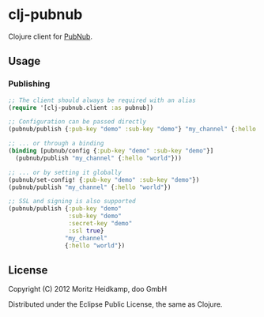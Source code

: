 # clj-pubnub

Clojure client for [PubNub](http://www.pubnub.com/).

## Usage


### Publishing

```clojure
;; The client should always be required with an alias
(require '[clj-pubnub.client :as pubnub])

;; Configuration can be passed directly
(pubnub/publish {:pub-key "demo" :sub-key "demo"} "my_channel" {:hello "world"})

;; ... or through a binding
(binding [pubnub/config {:pub-key "demo" :sub-key "demo"}]
  (pubnub/publish "my_channel" {:hello "world"}))

;; ... or by setting it globally
(pubnub/set-config! {:pub-key "demo" :sub-key "demo"})
(pubnub/publish "my_channel" {:hello "world"})

;; SSL and signing is also supported
(pubnub/publish {:pub-key "demo"
                 :sub-key "demo"
                 :secret-key "demo"
                 :ssl true}
                "my_channel"
                {:hello "world"})
```

## License

Copyright (C) 2012 Moritz Heidkamp, doo GmbH

Distributed under the Eclipse Public License, the same as Clojure.
